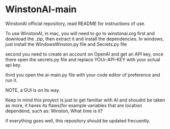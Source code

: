 # WinstonAI-main
WinstonAI official repository, read README for instructions of use.

To use WinstonAI, in mac, you will need to go to winstonai.org first and download the .zip, then extract it and install the dependencies. In windows, just install the WindowsWinston.py file and Secrets.py file

second you need to create an account on OpenAI and get an API key, once there open the secrets.py file and replace YOUr-API-KEY with your actual api key.

third you open the ai-main.py file with your code editor of preference and run it.

NOTE, a GUI is on its way.

Keep in mind this proyect is just to get familiar with AI and shoudnt be taken as more, it haves its flaws(for example variables that are location dependend, such as: Winston, What time is it?

if everything goes well, this repository should be updated frecuently.
